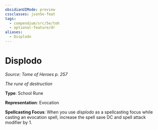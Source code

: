 ```yaml
---
obsidianUIMode: preview
cssclasses: json5e-feat
tags:
  - compendium/src/5e/toh
  - optional-feature/dr
aliases:
  - Displodo
---
```

# Displodo
*Source: Tome of Heroes p. 257*  

*The rune of destruction*

**Type**: School Rune

**Representation**: Evocation

**Spellcasting Focus**: When you use *displodo* as a spellcasting focus while casting an evocation spell, increase the spell save DC and spell attack modifier by 1.